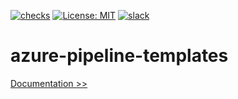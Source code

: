 [![checks](https://github.com/martoc/azure-pipeline-templates/actions/workflows/checks.yml/badge.svg)](https://github.com/martoc/azure-pipeline-templates/actions/workflows/checks.yml)
[![License: MIT](https://img.shields.io/badge/License-MIT-yellow.svg)](https://opensource.org/licenses/MIT)
[![slack](https://img.shields.io/badge/slack-general-brightgreen.svg?logo=slack)](https://app.slack.com/messages/T8L8AAD3M/C8LBHLSVA)

# azure-pipeline-templates

[Documentation >>](./docs/index.md)
